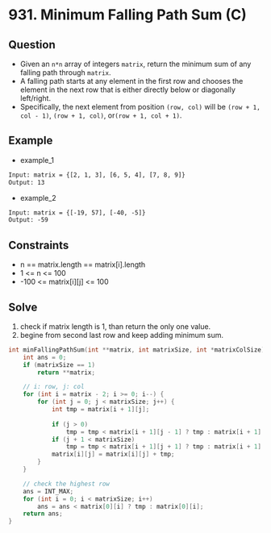 # 931. Minimum Falling Path Sum (C)
## Question
* Given an `n*n` array of integers `matrix`, return the minimum sum of any falling path through `matrix`.
* A falling path starts at any element in the first row and chooses the element in the next row that is either directly below or diagonally left/right.
* Specifically, the next element from position `(row, col)` will be `(row + 1, col - 1)`, `(row + 1, col)`, or`(row + 1, col + 1)`.

## Example
* example_1
```html
Input: matrix = {[2, 1, 3], [6, 5, 4], [7, 8, 9]}
Output: 13
```
* example_2
```html
Input: matrix = {[-19, 57], [-40, -5]}
Output: -59
```
## Constraints
* n == matrix.length == matrix[i].length
* 1 <= n <= 100
* -100 <= matrix[i][j] <= 100

## Solve
1. check if matrix length is 1, than return the only one value.
2. begine from second last row and keep adding minimum sum.

```c
int minFallingPathSum(int **matrix, int matrixSize, int *matrixColSize) {
    int ans = 0;
    if (matrixSize == 1)
        return **matrix;

    // i: row, j: col
    for (int i = matrix - 2; i >= 0; i--) {
        for (int j = 0; j < matrixSize; j++) {
            int tmp = matrix[i + 1][j];
            
            if (j > 0)
                tmp = tmp < matrix[i + 1][j - 1] ? tmp : matrix[i + 1][j - 1];
            if (j + 1 < matrixSize)
                tmp = tmp < matrix[i + 1][j + 1] ? tmp : matrix[i + 1][j + 1];
            matrix[i][j] = matrix[i][j] + tmp;
        }
    }

    // check the highest row
    ans = INT_MAX;
    for (int i = 0; i < matrixSize; i++)
        ans = ans < matrix[0][i] ? tmp : matrix[0][i];
    return ans;
}
```
